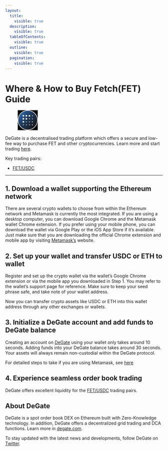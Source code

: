```yaml
---
layout:
  title:
    visible: true
  description:
    visible: true
  tableOfContents:
    visible: true
  outline:
    visible: true
  pagination:
    visible: true
---
```


# Where & How to Buy Fetch(FET) Guide

<figure><img src="../.gitbook/assets/fet_0xaea46a60368a7bd060eec7df8cba43b7ef41ad851716284302610.jpg" alt="FET" width="64"><figcaption></figcaption></figure>

DeGate is a decentralised trading platform which offers a secure and low-fee way to purchase FET and other cryptocurrencies. Learn more and start trading [here](https://app.degate.com/trade/USDC/0xaea46a60368a7bd060eec7df8cba43b7ef41ad85?utm_source=howtobuy).&#x20;

Key trading pairs:

* [FET/USDC](https://app.degate.com/trade/USDC/0xaea46a60368a7bd060eec7df8cba43b7ef41ad85?utm_source=howtobuy)

***

## 1. Download a wallet supporting the Ethereum network

There are several crypto wallets to choose from within the Ethereum network and Metamask is currently the most integrated. If you are using a desktop computer, you can download Google Chrome and the Metamask wallet Chrome extension. If you prefer using your mobile phone, you can download the wallet via Google Play or the iOS App Store if it’s available. Just make sure that you are downloading the official Chrome extension and mobile app by visiting [Metamask’s](https://metamask.io/) website.

## 2. Set up your wallet and transfer USDC or ETH to wallet

Register and set up the crypto wallet via the wallet’s Google Chrome extension or via the mobile app you downloaded in Step 1. You may refer to the wallet’s support page for reference. Make sure to keep your seed phrase safe, and take note of your wallet address.&#x20;

Now you can transfer crypto assets like USDC or ETH into this wallet address through any other exchanges or wallets.

## 3. Initialize a DeGate account and add funds to DeGate balance

Creating an account on [DeGate](https://app.degate.com/?utm_source=FET_howtobuy) using your wallet only takes around 10 seconds. Adding funds into your DeGate balance takes around 30 seconds. Your assets will always remain non-custodial within the DeGate protocol.

For detailed steps to take if you are using Metamask, see [here](https://docs.degate.com/v/product_en/main-features/wallet-connectivity/metamask)

## 4. Experience seamless order book trading

DeGate offers excellent liquidity for the [FET/USDC](https://app.degate.com/trade/USDC/0xaea46a60368a7bd060eec7df8cba43b7ef41ad85?utm_source=howtobuy) trading pairs.&#x20;

## About DeGate

DeGate is a spot order book DEX on Ethereum built with Zero-Knowledge technology. In addition, DeGate offers a decentralized grid trading and DCA functions.  Learn more in [degate.com](https://degate.com/?utm_source=FET_howtobuy).

To stay updated with the latest news and developments, follow DeGate on [Twitter](https://twitter.com/degatedex).
